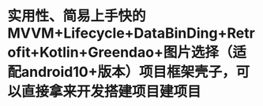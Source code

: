 # 实用性、简易上手快的MVVM+Lifecycle+DataBinDing+Retrofit+Kotlin+Greendao+图片选择（适配android10+版本）项目框架壳子，可以直接拿来开发搭建项目建项目
